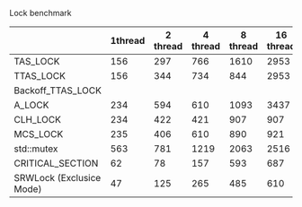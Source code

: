 

Lock benchmark

| |1thread |2 thread|4 thread |8 thread |16 thread |
|------|---|---|-|-|-|
|TAS_LOCK|156|297|766|1610|2953|
|TTAS_LOCK|156|344|734|844|2953|
|Backoff_TTAS_LOCK||||||
|A_LOCK|234|594|610|1093|3437|
|CLH_LOCK|234|422|421|907|907|
|MCS_LOCK|235|406|610|890|921|
|std::mutex|563|781|1219|2063|2516|
|CRITICAL_SECTION|62|78|157|593|687|
|SRWLock (Exclusice Mode)|47|125|265|485|610|


